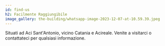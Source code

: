 ```yaml
---
id: find-us
h2: Facilmente Raggiungibile
image_gallery: the-building/whatsapp-image-2023-12-07-at-10.59.39.jpeg
---
```

Situati ad Aci Sant'Antonio, vicino Catania e Acireale. Venite a visitarci o contattateci per qualsiasi informazione.